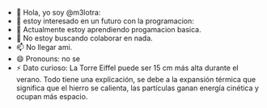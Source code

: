 - 👋 Hola, yo soy @m3lotra:
- 👀 estoy interesado en un futuro con la programacion:
- 🌱 Actualmente estoy aprendiendo progamacion basica.
- 💞️ No estoy buscando colaborar en nada.
- 📫 No llegar ami.
- 😄 Pronouns: no se
- ⚡ Dato curioso: La Torre Eiffel puede ser 15 cm más alta durante el verano. Todo tiene una explicación, se debe a la expansión térmica que significa que el hierro se calienta, las partículas ganan energía cinética y ocupan más espacio.

<!---
m3lotra/m3lotra is a ✨ special ✨ repository because its `README.md` (this file) appears on your GitHub profile.
You can click the Preview link to take a look at your changes.
--->
